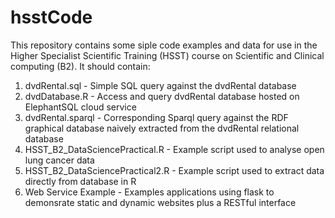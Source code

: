 # hsstCode
This repository contains some siple code examples and data for use in the Higher Specialist Scientific Training (HSST) course on Scientific and Clinical computing (B2).
It should contain:
1. dvdRental.sql - Simple SQL query against the dvdRental database
2. dvdDatabase.R - Access and query dvdRental database hosted on ElephantSQL cloud service
3. dvdRental.sparql - Corresponding Sparql query against the RDF graphical database naively extracted from the dvdRental relational database
4. HSST_B2_DataSciencePractical.R - Example script used to analyse open lung cancer data
5. HSST_B2_DataSciencePractical2.R - Example script used to extract data directly from database in R
6. Web Service Example - Examples applications using flask to demonsrate static and dynamic websites plus a RESTful interface
